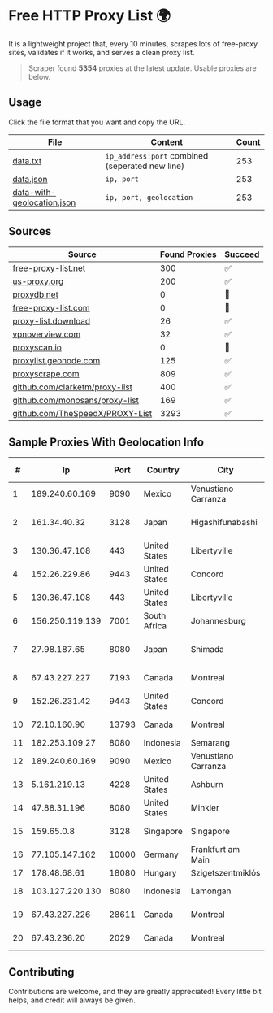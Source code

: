 
# Free HTTP Proxy List 🌍

It is a lightweight project that, every 10 minutes, scrapes lots of free-proxy sites, validates if it works, and serves a clean proxy list.


> Scraper found **5354** proxies at the latest update. Usable proxies are below.

## Usage

Click the file format that you want and copy the URL.


|File|Content|Count|
|----|-------|-----|
|[data.txt](https://raw.githubusercontent.com/themiralay/Proxy-List-World/master/data.txt)|`ip_address:port` combined (seperated new line)|253|
|[data.json](https://raw.githubusercontent.com/themiralay/Proxy-List-World/master/data.json)|`ip, port`|253|
|[data-with-geolocation.json](https://raw.githubusercontent.com/themiralay/Proxy-List-World/master/data-with-geolocation.json)|`ip, port, geolocation`|253|

## Sources

|Source|Found Proxies|Succeed|
|------|-------------|-------|
|[free-proxy-list.net](https://free-proxy-list.net)|300|✅|
|[us-proxy.org](https://www.us-proxy.org)|200|✅|
|[proxydb.net](http://proxydb.net)|0|🚫|
|[free-proxy-list.com](https://free-proxy-list.com/?page=&port=&type%5B%5D=http&type%5B%5D=https&up_time=0&search=Search)|0|🚫|
|[proxy-list.download](https://www.proxy-list.download/HTTP)|26|✅|
|[vpnoverview.com](https://vpnoverview.com/privacy/anonymous-browsing/free-proxy-servers)|32|✅|
|[proxyscan.io](https://www.proxyscan.io)|0|🚫|
|[proxylist.geonode.com](https://proxylist.geonode.com/api/proxy-list?limit=300&page=1&sort_by=lastChecked&sort_type=desc&protocols=http,https)|125|✅|
|[proxyscrape.com](https://api.proxyscrape.com/v2/?request=displayproxies&protocol=http&timeout=10000&country=all&ssl=all&anonymity=all)|809|✅|
|[github.com/clarketm/proxy-list](https://raw.githubusercontent.com/clarketm/proxy-list/master/proxy-list-raw.txt)|400|✅|
|[github.com/monosans/proxy-list](https://raw.githubusercontent.com/monosans/proxy-list/main/proxies/http.txt)|169|✅|
|[github.com/TheSpeedX/PROXY-List](https://raw.githubusercontent.com/TheSpeedX/PROXY-List/master/http.txt)|3293|✅|


## Sample Proxies With Geolocation Info

|#|Ip|Port|Country|City|Internet Service Provider|
|-|--|----|-------|----|-------------------------|
|1|189.240.60.169|9090|Mexico|Venustiano Carranza|Uninet S.A. de C.V.|
|2|161.34.40.32|3128|Japan|Higashifunabashi|NTT PC Communications, Inc.|
|3|130.36.47.108|443|United States|Libertyville|Abbott Laboratories|
|4|152.26.229.86|9443|United States|Concord|MCNC|
|5|130.36.47.108|443|United States|Libertyville|Abbott Laboratories|
|6|156.250.119.139|7001|South Africa|Johannesburg|Shenzhen Jizhan Technology Co|
|7|27.98.187.65|8080|Japan|Shimada|TOKAI Communications Corporation|
|8|67.43.227.227|7193|Canada|Montreal|GloboTech Communications|
|9|152.26.231.42|9443|United States|Concord|MCNC|
|10|72.10.160.90|13793|Canada|Montreal|GloboTech Communications|
|11|182.253.109.27|8080|Indonesia|Semarang|Biznet Metronet|
|12|189.240.60.169|9090|Mexico|Venustiano Carranza|Uninet S.A. de C.V.|
|13|5.161.219.13|4228|United States|Ashburn|Hetzner Online GmbH|
|14|47.88.31.196|8080|United States|Minkler|Alibaba.com LLC|
|15|159.65.0.8|3128|Singapore|Singapore|DigitalOcean, LLC|
|16|77.105.147.162|10000|Germany|Frankfurt am Main|Aeza International LTD|
|17|178.48.68.61|18080|Hungary|Szigetszentmiklós|UPC|
|18|103.127.220.130|8080|Indonesia|Lamongan|PT Multi Guna Sinergi|
|19|67.43.227.226|28611|Canada|Montreal|GloboTech Communications|
|20|67.43.236.20|2029|Canada|Montreal|GloboTech Communications|



## Contributing

Contributions are welcome, and they are greatly appreciated! Every
little bit helps, and credit will always be given.

